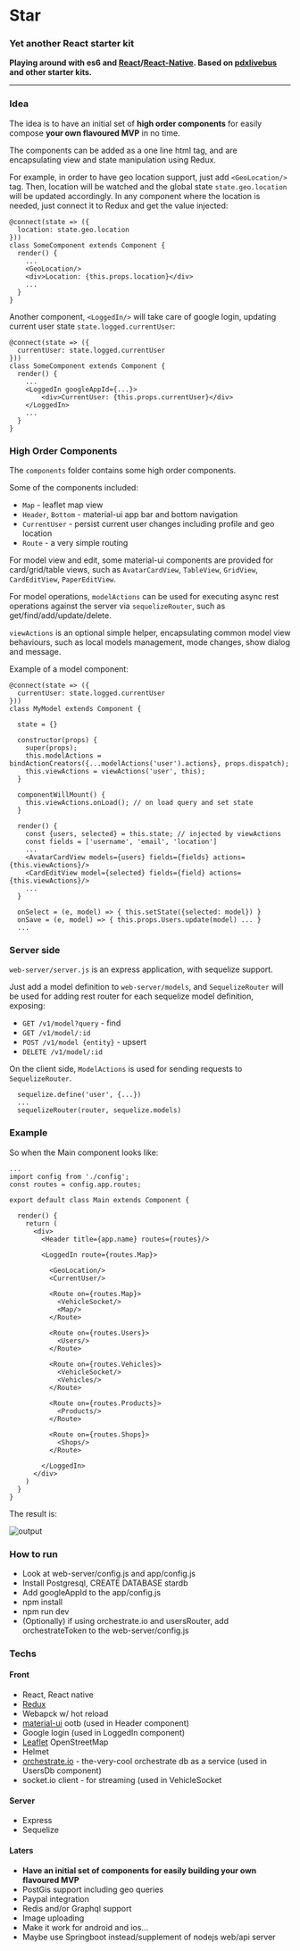 # Star
### Yet another React starter kit

**Playing around with es6 and [React](https://facebook.github.io/react/)/[React-Native](https://facebook.github.io/react-native/). Based on [pdxlivebus](https://github.com/browniefed/pdxlivebus) and other starter kits.**

----

### Idea

The idea is to have an initial set of **high order components** 
for easily compose **your own flavoured MVP** in no time. 

The components can be added as a one line html tag, and are encapsulating view and state manipulation using Redux.

For example, in order to have geo location support, just add `<GeoLocation/>` tag.
Then, location will be watched and the global state `state.geo.location` will be updated accordingly.
In any component where the location is needed, just connect it to Redux and get the value injected:
```
@connect(state => ({
  location: state.geo.location
}))
class SomeComponent extends Component {
  render() {
    ...
    <GeoLocation/>
    <div>Location: {this.props.location}</div>
    ...
  }
}
```

Another component, `<LoggedIn/>` will take care of google login, updating current user state `state.logged.currentUser`:
```
@connect(state => ({
  currentUser: state.logged.currentUser
}))
class SomeComponent extends Component {
  render() {
    ...
    <LoggedIn googleAppId={...}>
        <div>CurrentUser: {this.props.currentUser}</div>
    </LoggedIn>
    ...
  }
}
```

### High Order Components

The `components` folder contains some high order components.

Some of the components included:
- `Map` - leaflet map view
- `Header`, `Bottom` - material-ui app bar and bottom navigation
- `CurrentUser` - persist current user changes including profile and geo location
- `Route` - a very simple routing

For model view and edit, some material-ui components are provided for card/grid/table views, 
such as `AvatarCardView`, `TableView`, `GridView`, `CardEditView`, `PaperEditView`.

For model operations, `modelActions` can be used for executing async rest operations against the server via `sequelizeRouter`, 
such as get/find/add/update/delete. 

`viewActions` is an optional simple helper, encapsulating common model view behaviours, 
such as local models management, mode changes, show dialog and message.

Example of a model component:
```
@connect(state => ({
  currentUser: state.logged.currentUser
})) 
class MyModel extends Component {

  state = {}
  
  constructor(props) {
    super(props);
    this.modelActions = bindActionCreators({...modelActions('user').actions}, props.dispatch);
    this.viewActions = viewActions('user', this);
  }

  componentWillMount() {
    this.viewActions.onLoad(); // on load query and set state
  }
  
  render() {
    const {users, selected} = this.state; // injected by viewActions
    const fields = ['username', 'email', 'location']
    ...
    <AvatarCardView models={users} fields={fields} actions={this.viewActions}/>
    <CardEditView model={selected} fields={field} actions={this.viewActions}/>
    ...
  }
  
  onSelect = (e, model) => { this.setState({selected: model}) }
  onSave = (e, model) => { this.props.Users.update(model) ... }
  ...
```

### Server side 
`web-server/server.js` is an express application, with sequelize support.

Just add a model definition to `web-server/models`, 
and `SequelizeRouter` will be used for adding rest router for each sequelize model definition, exposing: 
 - `GET /v1/model?query` - find
 - `GET /v1/model/:id`
 - `POST /v1/model {entity}` - upsert 
 - `DELETE /v1/model/:id`
 
On the client side, `ModelActions` is used for sending requests to `SequelizeRouter`.

```
  sequelize.define('user', {...})
  ...
  sequelizeRouter(router, sequelize.models)
```

### Example
So when the Main component looks like:

```
...
import config from './config';
const routes = config.app.routes;

export default class Main extends Component {

  render() {
    return (
      <div>
        <Header title={app.name} routes={routes}/>

        <LoggedIn route={routes.Map}>

          <GeoLocation/>
          <CurrentUser/>

          <Route on={routes.Map}>
            <VehicleSocket/>
            <Map/>
          </Route>

          <Route on={routes.Users}>
            <Users/>
          </Route>

          <Route on={routes.Vehicles}>
            <VehicleSocket/>
            <Vehicles/>
          </Route>

          <Route on={routes.Products}>
            <Products/>
          </Route>

          <Route on={routes.Shops}>
            <Shops/> 
          </Route>

        </LoggedIn>
      </div>
    )
  }
}
```

The result is:

![output](https://cloud.githubusercontent.com/assets/2588829/14881376/5d528080-0d3c-11e6-84da-4761912ca004.gif)

### How to run
- Look at web-server/config.js and app/config.js
- Install Postgresql, CREATE DATABASE stardb
- Add googleAppId to the app/config.js
- npm install
- npm run dev
- (Optionally) if using orchestrate.io and usersRouter, add orchestrateToken to the web-server/config.js

### Techs

#### Front
- React, React native
- [Redux](https://github.com/reactjs/redux)
- Webapck w/ hot reload
- [material-ui](material-ui.com) ootb (used in Header component)
- Google login (used in LoggedIn component)
- [Leaflet](http://leafletjs.com/) OpenStreetMap
- Helmet
- [orchestrate.io](orchestrate.io) - the-very-cool orchestrate db as a service (used in UsersDb component)
- socket.io client - for streaming (used in VehicleSocket

#### Server
- Express
- Sequelize


#### Laters
- **Have an initial set of components for easily building your own flavoured MVP**
- PostGis support including geo queries
- Paypal integration
- Redis and/or Graphql support
- Image uploading
- Make it work for android and ios...
- Maybe use Springboot instead/supplement of nodejs web/api server
